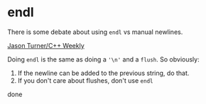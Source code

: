 # endl

There is some debate about using `endl` vs manual newlines.

[Jason Turner/C++ Weekly](https://www.youtube.com/watch?v=GMqQOEZYVJQ&list=PLs3KjaCtOwSZ2tbuV1hx8Xz-rFZTan2J1&index=7)

Doing `endl` is the same as doing a `'\n'` and a `flush`. So obviously:

1. If the newline can be added to the previous string, do that.
2. If you don't care about flushes, don't use `endl`

done